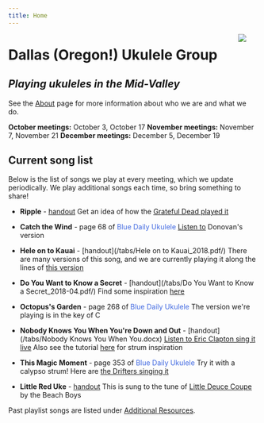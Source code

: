 ```yaml
---
title: Home
---
```


<img src=/img/four.ukes.png/ style="max-width:20%;min-width:40px;float:right;" />

# Dallas (Oregon!) Ukulele Group

## _Playing ukuleles in the Mid-Valley_

See the [About](/about/) page for more information about who we are and what we do.

**October meetings:** October 3, October 17
**November meetings:** November 7, November 21
**December meetings:** December 5, December 19

## Current song list

Below is the list of songs we play at every meeting, which we update periodically.  We play additional songs each time, so bring something to share!

+ **Ripple** - [handout](/tabs/Ripple.pdf/)
Get an idea of how the [Grateful Dead played it](https://www.youtube.com/watch?v=671AgW9xSiA)

+ **Catch the Wind** - page 68 of <span style="color:royalblue">Blue Daily Ukulele</span>
[Listen to](https://www.youtube.com/watch?v=J8hjEYTpwE8) Donovan's version

+ **Hele on to Kauai** - [handout](/tabs/Hele on to Kauai_2018.pdf/)
There are many versions of this song, and we are currently playing it along the lines of [this version](https://www.youtube.com/watch?v=YQecYn0AKYg)

+ **Do You Want to Know a Secret** - [handout](/tabs/Do You Want to Know a Secret_2018-04.pdf/)
Find some inspiration [here](https://www.youtube.com/watch?v=tdATosVaJsU)

+ **Octopus's Garden** - page 268 of <span style="color:royalblue">Blue Daily Ukulele</span>
The version we're playing is in the key of C

+ **Nobody Knows You When You're Down and Out** - [handout](/tabs/Nobody Knows You When You.docx)
[Listen to Eric Clapton sing it live](https://www.youtube.com/watch?v=0b-OHZI1Q5w)
Also see the tutorial [here](https://www.youtube.com/watch?v=Ix-Le6ngZes) for strum inspiration

+ **This Magic Moment** - page 353 of <span style="color:royalblue">Blue Daily Ukulele</span>
Try it with a calypso strum!
Here are [the Drifters singing it](https://www.youtube.com/watch?v=KOAuhjb2e1Y)

+ **Little Red Uke** - [handout](/tabs/Little_Red_Uke.pdf)
This is sung to the tune of [Little Deuce Coupe](https://www.youtube.com/watch?time_continue=1&v=ZXFFLuoaMzM) by the Beach Boys

Past playlist songs are listed under [Additional Resources](/additional/).

